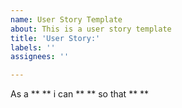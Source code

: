 ```yaml
---
name: User Story Template
about: This is a user story template
title: 'User Story:'
labels: ''
assignees: ''

---
```


As a ** ** i can ** ** so that ** **
